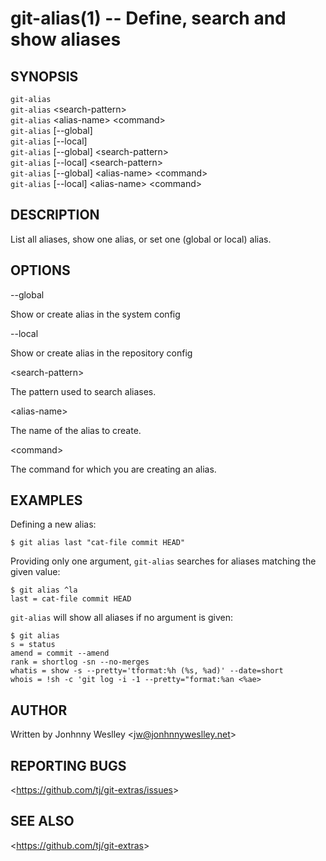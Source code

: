 git-alias(1) -- Define, search and show aliases
===============================================

## SYNOPSIS

`git-alias` <br>
`git-alias` &lt;search-pattern&gt; <br>
`git-alias` &lt;alias-name&gt; &lt;command&gt; <br>
`git-alias` [--global] <br>
`git-alias` [--local] <br>
`git-alias` [--global] &lt;search-pattern&gt; <br>
`git-alias` [--local] &lt;search-pattern&gt; <br>
`git-alias` [--global] &lt;alias-name&gt; &lt;command&gt; <br>
`git-alias` [--local] &lt;alias-name&gt; &lt;command&gt; <br>

## DESCRIPTION

  List all aliases, show one alias, or set one (global or local) alias.

## OPTIONS

  --global

  Show or create alias in the system config

  --local

  Show or create alias in the repository config

  &lt;search-pattern&gt;

  The pattern used to search aliases.

  &lt;alias-name&gt;

  The name of the alias to create.

  &lt;command&gt;

  The command for which you are creating an alias.


## EXAMPLES

 Defining a new alias:

    $ git alias last "cat-file commit HEAD"

 Providing only one argument, `git-alias` searches for aliases matching the given value:

    $ git alias ^la
    last = cat-file commit HEAD

 `git-alias` will show all aliases if no argument is given:

    $ git alias
    s = status
    amend = commit --amend
    rank = shortlog -sn --no-merges
    whatis = show -s --pretty='tformat:%h (%s, %ad)' --date=short
    whois = !sh -c 'git log -i -1 --pretty="format:%an <%ae>

## AUTHOR

Written by Jonhnny Weslley &lt;<jw@jonhnnyweslley.net>&gt;

## REPORTING BUGS

&lt;<https://github.com/tj/git-extras/issues>&gt;

## SEE ALSO

&lt;<https://github.com/tj/git-extras>&gt;
